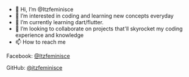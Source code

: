 - 👋 Hi, I’m @Itzfeminisce
- 👀 I’m interested in coding and learning new concepts everyday 
- 🌱 I’m currently learning dart/flutter. 
- 💞️ I’m looking to collaborate on projects that'll skyrocket my coding experience and knowledge 
- 📫 How to reach me 

Facebook: <a href="https://facebook.com/itzfeminisce">@Itzfeminisce</a>

GitHub: <a href="https://github.com/itzfeminisce">@itzfeminisce</a>

<!--
Itzfeminisce/Itzfeminisce is a ✨ special ✨ repository because its `README.md` (this file) appears his GitHub profile.
-->
